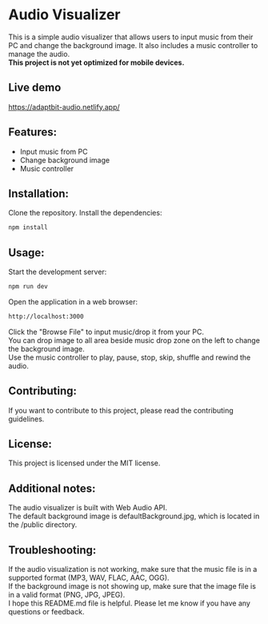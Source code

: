 # Audio Visualizer

This is a simple audio visualizer that allows users to input music from their PC and change the background image. It also includes a music controller to manage the audio.  
__This project is not yet optimized for mobile devices.__
## Live demo
https://adaptbit-audio.netlify.app/

## Features:

- Input music from PC
- Change background image
- Music controller
##  Installation:

Clone the repository.
Install the dependencies:
```bash  
npm install
```
## Usage:

Start the development server:
```bash
npm run dev
```
Open the application in a web browser:
```bash
http://localhost:3000
```
Click the "Browse File" to input music/drop it from your PC.  
You can drop image to all area beside music drop zone on the left to change the background image.  
Use the music controller to play, pause, stop, skip, shuffle and rewind the audio.

## Contributing:

If you want to contribute to this project, please read the contributing guidelines.

## License:

This project is licensed under the MIT license.

## Additional notes:

The audio visualizer is built with Web Audio API.  
The default background image is defaultBackground.jpg, which is located in the /public directory.  

## Troubleshooting:

If the audio visualization is not working, make sure that the music file is in a supported format (MP3, WAV, FLAC, AAC, OGG).  
If the background image is not showing up, make sure that the image file is in a valid format (PNG, JPG, JPEG).  
I hope this README.md file is helpful. Please let me know if you have any questions or feedback.
